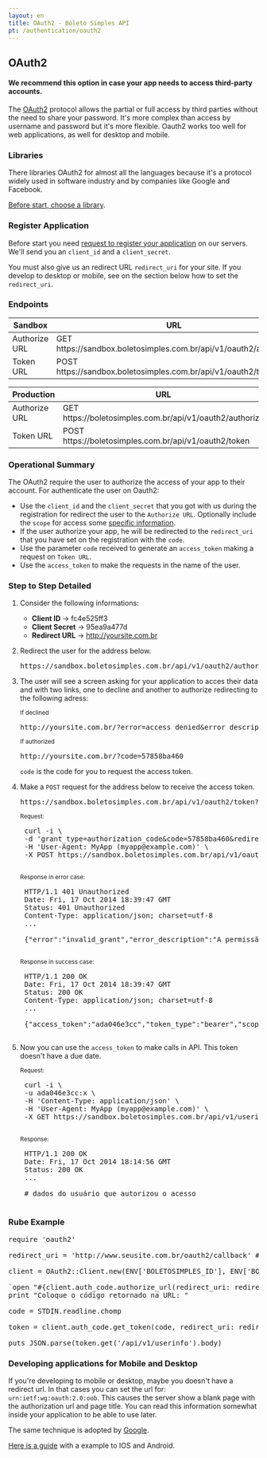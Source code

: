 ```yaml
---
layout: en
title: OAuth2 - Boleto Simples API
pt: /authentication/oauth2
---
```


## OAuth2

#### We recommend this option in case your app needs to access third-party accounts.

The [OAuth2](http://en.wikipedia.org/wiki/OAuth#OAuth_2.0) protocol allows the partial or full access by third parties without
the need to share your password. It's more complex than access by username and password but it's more flexible. Oauth2 works too well for web applications, as well for desktop and mobile.

### Libraries

There libraries OAuth2 for almost all the languages because it's a protocol widely used in software industry and by companies like Google and Facebook.

[Before start, choose a library](http://oauth.net/code/).

### Register Application

Before start you need [request to register your application](http://suporte.boletosimples.com.br) on our servers. We'll send you an `client_id` and a `client_secret`.

You must also give us an redirect URL `redirect_uri` for your site. If you develop to desktop or mobile, see on the section below how to set the `redirect_uri`.

### Endpoints

<table class='table table-bordered features'>
  <thead>
    <tr>
      <th width='150px'>Sandbox</th>
      <th>URL</th>
    </tr>
  </thead>
  <tbody>
    <tr>
      <td>Authorize URL</td>
      <td>GET https://sandbox.boletosimples.com.br/api/v1/oauth2/authorize</td>
    </tr>
    <tr>
      <td>Token URL</td>
      <td>POST https://sandbox.boletosimples.com.br/api/v1/oauth2/token</td>
    </tr>
  </tbody>
</table>

<table class='table table-bordered features'>
  <thead>
    <tr>
      <th width='150px'>Production</th>
      <th>URL</th>
    </tr>
  </thead>
  <tbody>
    <tr>
      <td>Authorize URL</td>
      <td>GET https://boletosimples.com.br/api/v1/oauth2/authorize</td>
    </tr>
    <tr>
      <td>Token URL</td>
      <td>POST https://boletosimples.com.br/api/v1/oauth2/token</td>
    </tr>
  </tbody>
</table>

### Operational Summary

The OAuth2 require the user to authorize the access of your app to their account. For authenticate the user on Oauth2:

*   Use the `client_id` and the `client_secret` that you got with us during the registration for redirect the user to the `Authorize URL`. Optionally include the `scope` for access some [specific information](/permissions).
*   If the user authorize your app, he will be redirected to the `redirect_uri` that you have set on the registration with the `code`.
*   Use the parameter `code` received to generate an `access_token` making a request on `Token URL`.
*   Use the `access_token` to make the requests in the name of the user.


### Step to Step Detailed

1. Consider the following informations:

    * **Client ID** -> fc4e525ff3
    * **Client Secret** -> 95ea9a477d
    * **Redirect URL** -> http://yoursite.com.br

1. Redirect the user for the address below.

    <pre class="bash">https://sandbox.boletosimples.com.br/api/v1/oauth2/authorize?response_type=code&amp;client_id=fc4e525ff3&amp;redirect_uri=http://yoursite.com.br</pre>

1. The user will see a screen asking for your application to acces their data and with two links, one to decline and another to authorize redirecting to the following adress:

    <small>If declined</small>

    <pre class="bash">http://yoursite.com.br/?error=access_denied&error_description=O+dono+do+recurso+ou+servidor+de+autorização+negou+a+solicitação</pre>

    <small>If authorized</small>

    <pre class="bash">http://yoursite.com.br/?code=57858ba460</pre>

    `code` is the code for you to request the access token.

1. Make a `POST` request for the address below to receive the access token.

    <pre class="bash">https://sandbox.boletosimples.com.br/api/v1/oauth2/token?grant_type=authorization_code&amp;code=57858ba460&amp;redirect_uri=http://seusite.com.br&amp;client_id=fc4e525ff3&amp;client_secret=95ea9a477d</pre>

    <small>Request:</small>

    <pre class="bash">
    curl -i \
    -d 'grant_type=authorization_code&code=57858ba460&redirect_uri=http://seusite.com.br&client_id=fc4e525ff3&client_secret=95ea9a477d' \
    -H 'User-Agent: MyApp (myapp@example.com)' \
    -X POST https://sandbox.boletosimples.com.br/api/v1/oauth2/token
    </pre>

    <small>Response in error case:</small>

    <pre class="bash">
    HTTP/1.1 401 Unauthorized
    Date: Fri, 17 Oct 2014 18:39:47 GMT
    Status: 401 Unauthorized
    Content-Type: application/json; charset=utf-8
    ...

    {"error":"invalid_grant","error_description":"A permissão de autorização provida é inválida, está expirada, revogada, não coincide com a URL de redirecionamento usada na requisição de autorização ou foi emitida por outro cliente."}
    </pre>

    <small>Response in success case:</small>

    <pre class="bash">
    HTTP/1.1 200 OK
    Date: Fri, 17 Oct 2014 18:39:47 GMT
    Status: 200 OK
    Content-Type: application/json; charset=utf-8
    ...

    {"access_token":"ada046e3cc","token_type":"bearer","scope":"login"}
    </pre>

1. Now you can use the `access_token` to make calls in API. This token doesn't have a due date.

    <small>Request:</small>

    <pre class="bash">
    curl -i \
    -u ada046e3cc:x \
    -H 'Content-Type: application/json' \
    -H 'User-Agent: MyApp (myapp@example.com)' \
    -X GET https://sandbox.boletosimples.com.br/api/v1/userinfo
    </pre>

    <small>Response:</small>

    <pre class="bash">
    HTTP/1.1 200 OK
    Date: Fri, 17 Oct 2014 18:14:56 GMT
    Status: 200 OK
    ...

    # dados do usuário que autorizou o acesso
    </pre>



### Rube Example

<pre class="ruby">
require 'oauth2'

redirect_uri = 'http://www.seusite.com.br/oauth2/callback' # tem que ser a mesma url do registro

client = OAuth2::Client.new(ENV['BOLETOSIMPLES_ID'], ENV['BOLETOSIMPLES_SECRET'], site: 'https://sandbox.boletosimples.com.br/api/v1')

`open "#{client.auth_code.authorize_url(redirect_uri: redirect_uri)}"`
print "Coloque o código retornado na URL: "

code = STDIN.readline.chomp

token = client.auth_code.get_token(code, redirect_uri: redirect_uri)

puts JSON.parse(token.get('/api/v1/userinfo').body)
</pre>

### Developing applications for Mobile and Desktop

If you're developing to mobile or desktop, maybe you doesn't have a redirect url. In that cases you can set the url for:
`urn:ietf:wg:oauth:2.0:oob`. This causes the server show a blank page with the authorization url and page title. You can read
this information somewhat inside your application to be able to use later.

The same technique is adopted by
[Google](https://developers.google.com/accounts/docs/OAuth2InstalledApp).

[Here is a guide](http://www.slideshare.net/briandavidcampbell/is-that-a-token-in-your-phone-in-your-pocket-or-are-you-just-glad-to-see-me-oauth-20-and-mobile-devices) with a example to IOS and Android.
